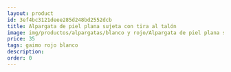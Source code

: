 ```yaml
---
layout: product
id: 3ef4bc3121deee285d248bd2552dcb
title: Alpargata de piel plana sujeta con tira al talón
image: img/productos/alpargatas/blanco y rojo/Alpargata de piel plana sujeta con tira al talón=35=gaimo rojo blanco.webp
price: 35
tags: gaimo rojo blanco
description: 
order: 0
---
```

